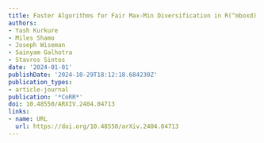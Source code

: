 ```yaml
---
title: Faster Algorithms for Fair Max-Min Diversification in R(^mboxd)
authors:
- Yash Kurkure
- Miles Shamo
- Joseph Wiseman
- Sainyam Galhotra
- Stavros Sintos
date: '2024-01-01'
publishDate: '2024-10-29T18:12:18.684230Z'
publication_types:
- article-journal
publication: '*CoRR*'
doi: 10.48550/ARXIV.2404.04713
links:
- name: URL
  url: https://doi.org/10.48550/arXiv.2404.04713
---
```

